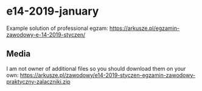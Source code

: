 # e14-2019-january
Example solution of professional egzam: https://arkusze.pl/egzamin-zawodowy-e-14-2019-styczen/

## Media
I am not owner of additional files so you should download them on your own:
https://arkusze.pl/zawodowy/e14-2019-styczen-egzamin-zawodowy-praktyczny-zalaczniki.zip

